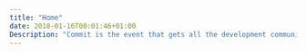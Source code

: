 ```yaml
---
title: "Home"
date: 2018-01-16T00:01:46+01:00
Description: "Commit is the event that gets all the development communities in Spain together for two days"
---
```


